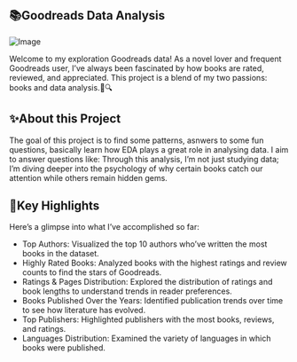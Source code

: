 ## 📚Goodreads Data Analysis
![Image](https://github.com/user-attachments/assets/710c0c36-1789-465a-a0ec-0bec9625824d)

Welcome to my exploration Goodreads data! As a novel lover and frequent Goodreads user, I’ve always been fascinated by how books are rated, reviewed, and appreciated. This project is a blend of my two passions: books and data analysis.📗🔍

## ✨About this Project
The goal of this project is to find some patterns, asnwers to some fun questions, basically learn how EDA plays a great role in analysing data. 
I aim to answer questions like: 
Through this analysis, I’m not just studying data; I’m diving deeper into the psychology of why certain books catch our attention while others remain hidden gems.


## 🔗Key Highlights
Here’s a glimpse into what I’ve accomplished so far:

- Top Authors: Visualized the top 10 authors who’ve written the most books in the dataset.
- Highly Rated Books: Analyzed books with the highest ratings and review counts to find the stars of Goodreads.
- Ratings & Pages Distribution: Explored the distribution of ratings and book lengths to understand trends in reader preferences.
- Books Published Over the Years: Identified publication trends over time to see how literature has evolved.
- Top Publishers: Highlighted publishers with the most books, reviews, and ratings.
- Languages Distribution: Examined the variety of languages in which books were published.
